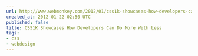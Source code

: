 ```yaml
---
url: http://www.webmonkey.com/2012/01/css1k-showcases-how-developers-can-do-more-with-less/
created_at: 2012-01-22 02:50 UTC
published: false
title: CSS1K Showcases How Developers Can Do More With Less
tags:
- css
- webdesign
---
```



